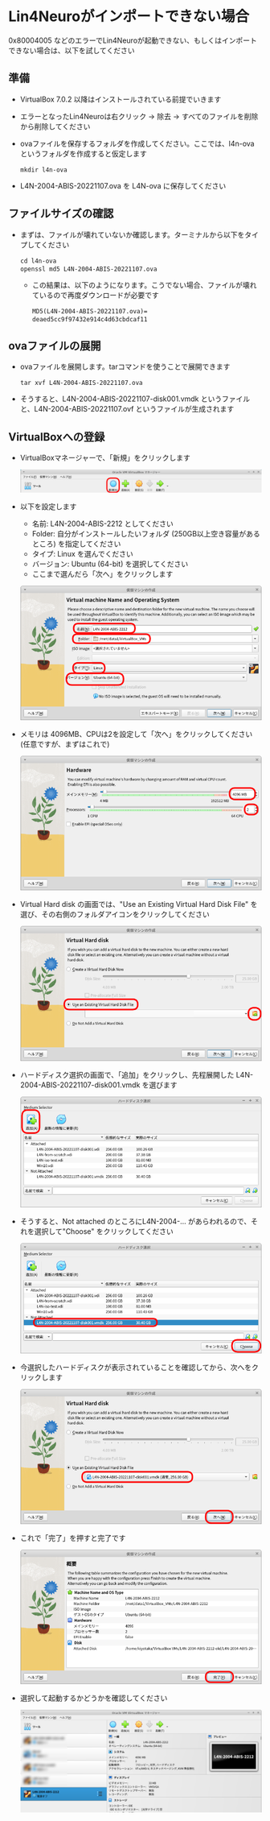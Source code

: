 # Lin4Neuroがインポートできない場合

0x80004005 などのエラーでLin4Neuroが起動できない、もしくはインポートできない場合は、以下を試してください

## 準備

- VirtualBox 7.0.2 以降はインストールされている前提でいきます

- エラーとなったLin4Neuroは右クリック -> 除去 -> すべてのファイルを削除 から削除してください

- ovaファイルを保存するフォルダを作成してください。ここでは、l4n-ova というフォルダを作成すると仮定します

    ```
    mkdir l4n-ova
    ```

- L4N-2004-ABIS-20221107.ova を L4N-ova に保存してください


## ファイルサイズの確認

- まずは、ファイルが壊れていないか確認します。ターミナルから以下をタイプしてください

    ```
    cd l4n-ova
    openssl md5 L4N-2004-ABIS-20221107.ova
    ```

    - この結果は、以下のようになります。こうでない場合、ファイルが壊れているので再度ダウンロードが必要です

        ```
        MD5(L4N-2004-ABIS-20221107.ova)= deaed5cc9f97432e914c4d63cbdcaf11
        ```


## ovaファイルの展開
- ovaファイルを展開します。tarコマンドを使うことで展開できます

    ```
    tar xvf L4N-2004-ABIS-20221107.ova
    ```

- そうすると、L4N-2004-ABIS-20221107-disk001.vmdk というファイルと、L4N-2004-ABIS-20221107.ovf というファイルが生成されます


## VirtualBoxへの登録
- VirtualBoxマネージャーで、「新規」をクリックします

    ![新規](img/vb_t01.png)

- 以下を設定します
    - 名前: L4N-2004-ABIS-2212 としてください
    - Folder: 自分がインストールしたいフォルダ (250GB以上空き容量があるところ) を指定してください
    - タイプ: Linux を選んでください
    - バージョン: Ubuntu (64-bit) を選択してください
    - ここまで選んだら「次へ」をクリックします

    ![OS](img/vb_t02.png)

- メモリは 4096MB、CPUは2を設定して「次へ」をクリックしてください(任意ですが、まずはこれで)

    ![memory](img/vb_t03.png)

- Virtual Hard disk の画面では、"Use an Existing Virtual Hard Disk File" を選び、その右側のフォルダアイコンをクリックしてください

    ![vhd1](img/vb_t04.png)

- ハードディスク選択の画面で、「追加」をクリックし、先程展開した L4N-2004-ABIS-20221107-disk001.vmdk を選びます

    ![vhd2](img/vb_t05.png)

- そうすると、Not attached のところにL4N-2004-... があらわれるので、それを選択して"Choose" をクリックしてください

    ![vhd3](img/vb_t06.png)

- 今選択したハードディスクが表示されていることを確認してから、次へをクリックします

    ![vhd4](img/vb_t07.png)

- これで「完了」を押すと完了です

    ![finish](img/vb_t08.png)

- 選択して起動するかどうかを確認してください

    ![run](img/vb_t09.png)


